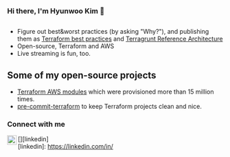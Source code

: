 ### Hi there, I'm Hyunwoo Kim 👋

## 
- Figure out best&worst practices (by asking "Why?"), and publishing them as [Terraform best practices](https://www.terraform-best-practices.com) and [Terragrunt Reference Architecture](https://github.com/antonbabenko/terragrunt-reference-architecture)
- Open-source, Terraform and AWS
- Live streaming is fun, too.


## Some of my open-source projects

- [Terraform AWS modules](https://github.com/terraform-aws-modules) which were provisioned more than 15 million times.
- [pre-commit-terraform](https://github.com/antonbabenko/pre-commit-terraform) to keep Terraform projects clean and nice.

### Connect with me

[<img align="left" alt="antonbabenko | LinkedIn" width="22" src="https://cdn.jsdelivr.net/npm/simple-icons@v3/icons/linkedin.svg" />][linkedin]<br />
[linkedin]: https://linkedin.com/in/
